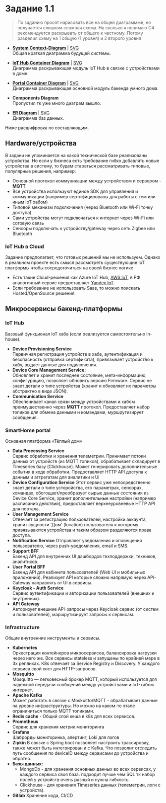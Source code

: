 # Задание 1.1

> По заданию просят нарисовать все на общей диаграммме,
> но получается слишком сложная схема. На сколько я понимаю C4 рекомендуется раскрывать от общего к частному.
> Потому разделил схему на 1 общую (1 уровня) и 2 второго уровня

- **[System Context-Diagram](system-context-diagram.puml)** |
  [SVG](https://plantuml.etservice.net/svg/jLHHQnj747xNhzZewGIo3qeVIjzaIqs2erIr50gbO5QdbMxHtUwnjnV7b4BiD6s2Iq9BeKzj8NtiY-hOjHBPCkGNxFwZpjoUJhBYLqiSTpixEzytiz_C7Iw2A1im4cgTf9_xlgBxcoEkmwoVfKm5KcWcz6OWOp-9gD1P76saUX3nlh_zwKO7JO_Q3_oOffefCErjuuadUZC1pygTsuXEkM3grkB7YHHuvdRYDraIoOEu1AXKjcGc1bGTU3JGKgLrKgtMo7SL0hyEKwaK7YA1sVnbvcPcVpRdy3un4tjapd1ThQqwfrcIIAKN_gVmFxDFpN_clPbSzzGi2D7j3JWyDvTcQjuN3cMHFPeaoEXhrYS-QSi-ZnZvLf16aaGye9fBaLPXdt_PzHjYe2GV-E1RpPEeV5-fT0yWyNYlzKHxe0cc18swJ3tc0SEmhS945ZOyQ7wrX-OAg5_0ytQPfhcqn-QCm2RcSsAczj0U4--kbAE8-SY8rKcttQsJLanvL0C2A-W9LHeISXR4xZZ3DUYjJxO8bE4oXtmBA1Fx8wod46fvJN3FUYXL3FuV_Z5lx2z0TWRKtX4eDR3-C2FUVTaZKFuPihS_c3c4kZ2J6cAqG34gKJnbv27J-rADwsJdCs1qhzVha4RdFYpfS4n9JoOyI4ijEEOUb_fUreSu205Vr_Xla2R31Uae-PYdS3jSZF2-oerjgHXfKq5733Neza3pSIQA-omaKC2Xb6Y4vSe_RaPhKaqH4kpfnu1Yo4UPocExdKSWvuyuD38TBg8xIzS9UM4iU2txP--X732FYw6YM0vyfrfbWSuWnLMUEraVLCOqInSLT-mR2Gr2vggDYBjim5EodHjp1f1Ip7J8ChYTkueEWRBR-8OdOoxgv84SSwVpKXqX744H_vOBU69VW9fUszTEjaVGhDXDVECBNeSeepu3vwqeOrfA7QxTTQxR4TLidnx0ALTGro9_W_QFG5Hpymw_S1eG-mm0B_EUcHTID9CwGHMRVq62Hy3cbNq9UeOc-YbleZDpJe3XpBuovvuzhg7uPsPASk_JHTkP-QPBSfT5nImgnW81EnhBcRDcTnDcpUYMfR1sMzqUoXxpmXQuvhNCtlm1zCkaSPX1mZTLOPdPIbtpa0l86mOHuFlTvix2SMrMb5pDxr3BAqIqXrZY2HG7ff9zlWgBiM06XbAErt8giocRsFm9jA_oApfnEUN33fwBN2vFSVhKIUuoXKbpGS0hlrX0FgsJPWSXsb_rUWNz_m40)  
  Общая краткая диаграмма будущей системы.


- **[IoT Hub Container Diagram](iot-hub-container-diagram.puml)** |
  [SVG](https://plantuml.etservice.net/svg/lLPTQnj757tVNp5H-o21R3N651pgW2sbTL8vLYk5q58Gizh9QibgH-oEd8XIi6EtQN6e2VIn9FruAVH5iRru4raov1VC_AFUExlQbIsvzCNrWxrpvtwSkVVC6Tzml9RRinXf2z4DRfLAFdsoQ3kYtJDx0VDRt1FC4uijtYbrNUg9NiTT28JbEcQflBnGGzE3pMgfGmF1V30ronZnL2nsmTEuSHtPgUCn_zhoTxhSmvZhoLzXNPVtEsa1OysolcHkWzhvd4M3DhDoHVAX2oUiYxxBo2gfQ6iLBFb20Ttlk0pZun0JtKsxp5tkh-O-M5bPCQsRsiPzY_aJ-t9h-MFperp1CAfhNsqzQ3GRMxLcPUlX_JoOX2EWalnLZkM9sfD3zOBSvGsoqJE9Z8WyagTo82DvXliob6_Lhde6raY6HEqIjOThjGExavq1-4Qm0Nz6O3wMOmAHOrWE3AF6_81xUMnVaUJaQx13HQWnnaY83t7zZKSskUa0Bjhj8kvrtlCiwlVpRTvX6FXBd53zA4VgK1q251a2ZXTm-Dn3P-5JfqY-TcoJWVEwssE2Sz7E5SYt1e6VTCpDEqz5Fc1UmFsR45ZNNmGxc8kZeNOSaF1E1zXKi2Uq3quLjksq6FaiDipKJgDdoorbvPPcokbVLTflLZFlfEWyF6r6XUFPzJxGh0EvDk8rYGqfAloGlyj8Zod4xX4vXi-nF9T3C8nWwt3kWLt7RcD6I51DFYzc_HCIHEgvddU8MNTXcg7wASugm-bp9UqcYxSdPveoBqsRlpCCk1m9LoQ3Vwrv-0vOyZCKJFBFfI71VJ25yZJZG2a6FKqfXmiWE-HEQ9zBFilSPqJj0v57yftw0Uf4AOEoYzoyposMVqmVFQO8xozm6s5dJ-0UZ82S1-fxJBZMfQqs8v-Z7wutlsWqIDBy28uJNMvytke66SDgFjzs0eTxIUllqMsT1jg1HpnAkZ_0cu0dFex73Dy3H8xcEHsQhQchRLAFsbfbwin7GuP3zoJRlm3b9PnOtsDre4aWtm01S3ZO4gISsb7xYO8S8Co1V8C4nCKkmTK4ChJx6RPEdis33HT_SGOvQ72dvpajO3xtCjZbQJD9x1TGlm8G8V3r77u_1wIeNw0a16Q20np88MhBaJg4iqN_hdWPtN2wfOr6erQ_3BHY9aqEAcRMrhe0ofFAkcO6zsmUVu8e0nHa4tPm7vgreqLFJxI8kCOQmHZGwNjGHDXZxHl9Oq2QpXyV1K7jODKo2tYnKlPtkI-e2yNU_ot_K2zH2w3nRnF9VZyaDUqmfPqfMQYWCmIfW17P2WSCPhWAS29K7lsm83zI3c2tIQp-Mff2tU5ephM0H_UHO_VyIuEUyBCN2Dv1zypf0eRV8Fq0rKgUmiNMWnxgHmekeTg3vuxezmulr6xywkaEHreg4M447HhCyk__QaQYYR4QNa5w-Gg2ptM-eojp0LNG9OAHdyMiETE4FocIIcsYK367IRvHhHUW-1NoG1PkavJK1kWM-GGiMXBrAjsUZRn5i09PgzqrjB-Ed7SiF7MpCj7PgtLAt-UH_czYcBqEbowAVkRYUWi8BfiT04fUc7FD0EoUrlDCghK6p3OKTCsOnyt_UFf_0000)  
  Диаграмма раскрывающая модуль IoT Hub в связке с устройствами в доме.


- **[Portal Container Diagram](portal-container-diagram.puml)** |
  [SVG](https://plantuml.etservice.net/svg/jLRFRnD75BxdhnZS7X8fiLi9LGeYaPmuQO24ciHHBvMYjNTYhxBUMUsk0Qj2Wa1QLQc4kFNIGZbLwcK3IJ5EOYJ-Wjd_gD-R7NjtdLqu0PApy-PxytvzxyrSivoMtJCvwmI1wz-eL3pZGRbj1PrUi-TphoMSW3j1kIMw5TSsdA3NjHVymBIjPcNr-aATHBjRcvMkuGVSWsXlbJGU1cKNo9bhN-9qmtAuzyNExxh28PqlStwDkxReToS6ggQvpUs6qPujcORVuMPfddrj8y2Te6zpjiHgIhe9oUpS7C7NR4xgiKgJuCtsgh25jrJwQd5niMb-gsJ2CxatbbzlNV-k-KrfRcOci08SAr_8SpcIGnOzaMVHO_b63l0rac-O7E7ZaZxLxrivOl83X8-ZGnb2AMJHKtcHx9tYuqA6CpChekUOXjUVDLg1yFnvLYhDiPzd6FxLkUSBPvOI1h5y2PNpw7VvJba9SV0PhU5T2kptN5TumHX_Yl_aw7zoACCiCk2j3i5U0t04nmPog04JhimQhaiU_SYRhCAsHDD23dvoMDLrRQjb19PmV2IjPFsmKwawfYSiim9iIGMXZaADjF_wA9RQcFYQinTxbzfub4gL9OADNXCRjqI3uQkaFrU5nrdq39c-bCFe5uGqc2Gp8T3UNM7osGDZ_y2W-Fy1x1BrGQP2V5n6nz4H7LXrZLQ7ipk4e_NMlKQ38UaZr1MvegEdicNo-rQBRncEqLPKs-4U2Q1RKpknVya-dNhRkAzE1xF2kBBHiJm3dUH9z1liu1FkKQr1fMUe-FleINJCKD9Gde1VXxHumcY5ZKCb7mAECEG5EAU58wLt2Dw0TcNjUO6_xEO2Kzd9vDprnCC-75rp0g_FN671_t5kKuJf1Pqax2fMJ2yfo3kytxA5SP33C-jx8-0F3B9GhTzYUgMKXDFM2WcCBIopbAsif-2KOKFpux_oTVG2vJf7CjxhdljupkeAKCWCZviMiMwR_h9LOa5flAHHG3eJOwOH6Dg9lNJlJZ4ZGILig478wfveST-t46EQ3IzHCnGV9PI3c0oJWbCdixZv2G1Y72hmc8yPoxMcibsZPb7sQYjq_YhQzs13e3DfrR2w7DvPt6SmGJGCYLCvDa0_jNE5LZGw0wFjBvdDn0lqyLuj6_l4cPrxcvNRzQhs-T5KLcba9BpyH6ApGE1s8IXgiLVm_orDxBXFQ414pzMOlZfNATHvHeCX2PMQdZfjI2MW8KEplI3hv9WAb1poTTgtG6LHQvOAfxaSmEOVqH7R45rUsHQYY_NVc0dFWIFhCNKMbcd_4pcVJil46rQGS5p8-rQxvwcP_da-vy5JOwxd1w9By0IKASHVn6Iw1p7YGY8Nelo079zDcFuEwOKyDPJrKCmRQMVpJ2dJFJj8LC-L3Opgw2cZ6ngqrXVs09GUAMLgBc3f2pm8omNLZEDL6OoZoYdeAw8AtGtu9P_1hJm2GJPKvGvZ1ndvGhTqpBbF53K_wIdNfegRbCiHWRMlB-oaMdTJqlIKLcMQddChw-l5TD0NUOpPYHSCgzHf-QqRJ-9OJtLkBCZHrJ5j6draGYbCpOYvwVtqPBwocSltSSphwtIzPCzdDzX6er5dk9pIeBnp2g0fVz881L7NBIilivnAfH4touKczPLngSWTnXqmA6ehzMWzmKldC1w1MEZ7Av5GSPUf_W1HgU7G6Kd-DtFvb2bddEySsDN4mlC_hmnPk8csrezaxHBDuthFxyHli249esEw-AaxTWkwe_X9fWVmq-XNVVoPoegAUeHvgqJpQZoe9DBie9iNF-hb3i0fSNHSIF1qKiLigSbIx7FcZPbxXrCm-jMTUHDjh-qqb1Lj4TPYP8APxYUMWyaqAW7-1m00)  
  Диаграмма раскрывающая основной модуль бакенда умного дома.


- **Components Diagram**  
  Пропустил тк уже много диаграм вышло.


- **[ER Diagram](er-diagram.puml)** |
  [SVG](https://plantuml.etservice.net/svg/bLNRZjem47tdAwnzN9MkzZLQ8Uqkj4krGDM5vyWa0x5mxDHsMD7I7-jNz9CwCRaGRDZ04vev6S-SESVEQBIXQo0tOpadB_cIt94XR5a4v5ag8CEd6_AxroFu0s6OsP7OPZL6IVcx9Imc0LainiCwrk_NVpKeHdaeydG92d5lyn_ZwTSwRNOPO7GqNKpgM2fZu2uqeIf-fmh2BIZDf700D3T9k86TauWKK0DnI4sxwf-UPxPG6mIt1YmJ5-TaEfI2Cm41UPhDNaUFqpgrOYgzs7WCcgdgu81yUvir7tEgZJ-JPt4vLK26Z_FHV3mPLMCTgZRZ144pmtxVt--hHGQ1dUgU_FjBxdluPLOfuhjKXd8Kn09NI2PKO3H5fafH7F6M8-0AHK1AcMUzMI85k651Kq-KHePjuR3GrkpEkdtCb7qdChr6oMudxN853Q5RquRTmhVs-8yrzIv0jINb3X7wN7bMj5rEVdZ81VkPms3GrFbKVUVf8fLBnZ4dK6sSKuCgzp1xiiIpt1mrac6nbLJfoHL1i-oicx9S9w6H6t1J7rdccCmWg6Z2VWO7iHHkiS1crvrXrQmMPYrJmtpiDH-qyLwBrdUsMB5rhcm5rwVLXH0b4EUygroEbb6u3WkVx4911WMXhM31is4fUEnPX7_9ug9qhNJQAXZ3nFhwJWklkc-Dxs2h6AfegZlVhzYiTmlFd4MR5ucxEikz0OwNg56xgoUg2dZUImr2IsLJxjDoVWzRodECVtcTFSuzbYuFv79zTQySjlO1xwe8z8T6Ajkz58zpsu_DqUHpVt3yWlLEwUq2nicwm6gxT0ANWhs8_Gy0)   
  Диаграмма баз данных.

Ниже расшифровка по составляющим.

## Hardware/устройства

В задани не упоминается на какой технической базе реализованы устройства.
Но если у бизнеса есть требование гибко добавлять новые устройства в систему,
то будем стараться рассматривать типовые, популярные решения, например:

- Основной протокол коммуникации между устройством и сервером - **MQTT**
- Все устройства используют единое SDK для управления и коммуникации
  (например сертифицированы для работы с тем или иным IoT хабом)
- Типовой механизм подключения (через Bluetooth или Wi-Fi точку доступа)
- Сами устройства могут подключаться к интернет через Wi-Fi или сотовую связь
- Сенсоры подключать к устройству/gateway через сеть Zigbee или Bluetooth

### IoT Hub в Cloud

Задание предполагает, что готовых решений мы не используем.
Однако в реальном проекте есть смысл рассмотреть существующие IoT платформы
чтобы сосредоточиться на своей бизнес логике

- Есть такие Cloud-решения как Azure IoT Hub, [AWS IoT](https://aws.amazon.com/iot/), в РФ аналогичный сервис
  предоставляет [Yandex IoT](https://yandex.cloud/en/services/iot-core?).
- Если требование не использовать Saas, то можно поискать Hosted/OpenSource решения.

## Микросервисы бакенд-платформы

### IoT Hub

Базовый функционал IoT хаба (если реализуется самостоятельно in-house).

- **Device Provisioning Service**   
  Первичная регистрация устройств в хабе, аутентификация и безопасность (отправка сертификата), привязывает
  устройство к хабу, выдает данные для подключения.
- **Device Core Management Service:**  
  Обновляет и хранит последнее состояние, мета-информацию, конфигурацию, позволяет обновить версию Firmware.
  Сервис не знает детали о типе устройства (хранит и обновляет их параметры абстрактно в виде JSON).
- **Communication Service**  
  Обеспечивает канал связи между устройствами и хабом преимущественно через **MQTT** протокол.
  Предоставляет набор топиков для обмена данными и командами, муршрутизирует сообщения.

### SmartHome portal

Основная платформа «Тёплый дом»

- **Data Processing Service**  
  Сервис обработки и хранения телеметрии. Принимает потоки данных от устройств (из MQTT топиков), обрабатывает
  складирует в Timeseries базу (Clickhouse). Может генерировать дополнительные события в ходе обработки.
  Предоставляет HTTP API доступа к данным и аггрегатам для аналитики и UI
- **Device Configuration Service**
  Этот сервис уже непосредственно знает детали о типе усторойства, его параметрах, сенсорах, командах,
  обогощает/преобразует сырые данные состояния из Device Core Service,
  хранит дополнительные настройки (например расписания действий), предоставляет верхнеуровневые HTTP API для портала.
- **User Management Service**   
  Отвечает за регистрацию пользователей, настройки аккаунта, хранит сущности 'Дом' (location)
  пользователя к которому привязываются устройства и таким образом разделяются права доступа.
- **Notification Service**
  Отправляет уведомления и оповещения пользователю, через push-уведомления, email и SMS.
- **Support BFF**  
  Бакенд API для внутренних UI дашбордов техподдержки, техников, аналитиков.
- **User Portal BFF**  
  Бакенд API для кабинета пользователей (Web UI и мобильных приложений).
  Реализует API которые сложно напрямую через API-Gateway направлять от UI в сервисы.
- **Keycloak - Auth Service**   
  Сервис аутентификации и авторизации пользователей (внешних и внутренних).
- **API Gateway**  
  Авторизует внешние API-запросы через Keycloak сервис (от систем и пользователей),
  маршрутизирует запросы к сервисам.

### Infrastructure

Общие внутренние инструменты и сервисы.

- **Kubernetes**  
  Оркестрация контейнеров микросервисов, балансировка нагрузки через него же.
  Все сервисы stateless и запущены по крайней мере в 3х репликах.
  K8s отвечает за Service Registry и Discovery. У каждого сервиса свой хост для HTTP-запросов.
- **Mosquitto**  
  Mosquitto — легковесный брокер MQTT, который используется для надежной передачи сообщений между устройствами и
  IoT-хабом интернет.
- **Apache Kafka**  
  Может работать в связке с Moskuitto/MQTT - обрабатывает данные на уровне инфраструктуры.
  Но можно на каком-то этапе ограничиться только MQTT топиками.
- **Redis cache** - Общий слой кеша в k8s для всех сервисов.
- **Prometheus**  
  Сервис для хранения метрик мониторинга
- **Grafana**  
  Шаброрды мониторинка, алертинг, Loki для логов
- **Zipkin**
  В связке с Spring boot позволяет настроить трассировку, также может быть интегрирован и с Kafka.
  Что позволит отследить путь сообщения по deviceID между сервисами до устройства и обратно.
- **Базы данных:**
    - MongoDb - для хранения основных данных во всех сервисах, у каждого сервиса своя база.
      подходит лучше чем SQL тк набор полей у устройств очень разный и нужна гибкость.
    - Clickhouse - для хранения Timeseries данных (телеметрии, логи с устройств).
- **Gitlab**
  Хранение кода, CI/CD